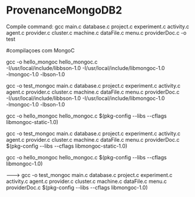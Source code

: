 # ProvenanceMongoDB2

Compile command:
gcc main.c database.c project.c experiment.c activity.c agent.c  provider.c cluster.c machine.c dataFile.c menu.c providerDoc.c -o test


#compilaçoes com MongoC

gcc -o hello_mongoc hello_mongoc.c \
    -I/usr/local/include/libbson-1.0 -I/usr/local/include/libmongoc-1.0 \
    -lmongoc-1.0 -lbson-1.0


gcc -o test_mongoc main.c database.c project.c experiment.c activity.c agent.c  provider.c cluster.c machine.c dataFile.c menu.c providerDoc.c\
    -I/usr/local/include/libbson-1.0 -I/usr/local/include/libmongoc-1.0 \
    -lmongoc-1.0 -lbson-1.0


gcc -o hello_mongoc hello_mongoc.c $(pkg-config --libs --cflags libmongoc-static-1.0)

gcc -o test_mongoc  main.c database.c project.c experiment.c activity.c agent.c  provider.c cluster.c machine.c dataFile.c menu.c providerDoc.c $(pkg-config --libs --cflags libmongoc-static-1.0)


gcc -o hello_mongoc hello_mongoc.c $(pkg-config --libs --cflags libmongoc-1.0)

---> gcc -o test_mongoc  main.c database.c project.c experiment.c activity.c agent.c  provider.c cluster.c machine.c dataFile.c menu.c  providerDoc.c $(pkg-config --libs --cflags libmongoc-1.0)


